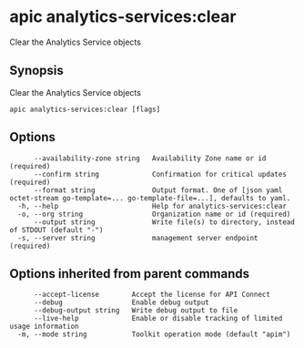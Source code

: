 # apic analytics-services:clear

Clear the Analytics Service objects

## Synopsis

Clear the Analytics Service objects

```
apic analytics-services:clear [flags]
```

## Options

```
      --availability-zone string   Availability Zone name or id (required)
      --confirm string             Confirmation for critical updates (required)
      --format string              Output format. One of [json yaml octet-stream go-template=... go-template-file=...], defaults to yaml.
  -h, --help                       Help for analytics-services:clear
  -o, --org string                 Organization name or id (required)
      --output string              Write file(s) to directory, instead of STDOUT (default "-")
  -s, --server string              management server endpoint (required)
```

## Options inherited from parent commands

```
      --accept-license        Accept the license for API Connect
      --debug                 Enable debug output
      --debug-output string   Write debug output to file
      --live-help             Enable or disable tracking of limited usage information
  -m, --mode string           Toolkit operation mode (default "apim")
```
